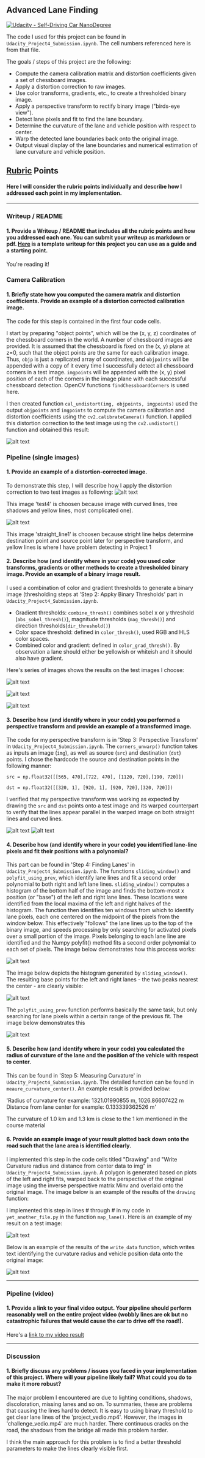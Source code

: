 ## Advanced Lane Finding
[![Udacity - Self-Driving Car NanoDegree](https://s3.amazonaws.com/udacity-sdc/github/shield-carnd.svg)](http://www.udacity.com/drive)

The code I used for this project can be found in `Udacity_Project4_Submission.ipynb`. The cell numbers referenced here is from that file.

The goals / steps of this project are the following:

* Compute the camera calibration matrix and distortion coefficients given a set of chessboard images.
* Apply a distortion correction to raw images.
* Use color transforms, gradients, etc., to create a thresholded binary image.
* Apply a perspective transform to rectify binary image ("birds-eye view").
* Detect lane pixels and fit to find the lane boundary.
* Determine the curvature of the lane and vehicle position with respect to center.
* Warp the detected lane boundaries back onto the original image.
* Output visual display of the lane boundaries and numerical estimation of lane curvature and vehicle position.

[//]: # (Image References)

[image1]: ./output_images/undistort_chessboard.png "Undistorted"
[image2a]: ./test_images/test4.jpg "Road Transformed"
[image2b]: ./test_images/straight_lines1.jpg "Road Transformed"
[image3a]: ./output_images/combine_gradient.png "Binary Example1"
[image3b]: ./output_images/color_spaces.png "Binary Example2"
[image3c]: ./output_images/final_combined.png "Binary Example3"
[image4a]: ./output_images/perspective_straight.png "Warp Example1"
[image4b]: ./output_images/perspective_curved.png "Warp Example2"
[image5a]: ./output_images/lane_lines_window.png "Lane line fit"
[image5b]: ./output_images/histogram.png "Histogram"
[image5c]: ./output_images/polyfit_prev.png "Lane line fit using previous fit"
[image6a]: ./output_images/drawing.png "Output1"
[image6b]: ./output_images/drawwrite.png "Output12"
[video1]: ./project_video_out.mp4 "Video"

## [Rubric](https://review.udacity.com/#!/rubrics/571/view) Points

#### Here I will consider the rubric points individually and describe how I addressed each point in my implementation.  

---

### Writeup / README

#### 1. Provide a Writeup / README that includes all the rubric points and how you addressed each one.  You can submit your writeup as markdown or pdf.  [Here](https://github.com/udacity/CarND-Advanced-Lane-Lines/blob/master/writeup_template.md) is a template writeup for this project you can use as a guide and a starting point.  

You're reading it!

### Camera Calibration

#### 1. Briefly state how you computed the camera matrix and distortion coefficients. Provide an example of a distortion corrected calibration image.

The code for this step is contained in the first four code cells.

I start by preparing "object points", which will be the (x, y, z) coordinates of the chessboard corners in the world. A number of chessboard images are provided. It is assumed that the chessboard is fixed on the (x, y) plane at z=0, such that the object points are the same for each calibration image.  Thus, `objp` is just a replicated array of coordinates, and `objpoints` will be appended with a copy of it every time I successfully detect all chessboard corners in a test image.  `imgpoints` will be appended with the (x, y) pixel position of each of the corners in the image plane with each successful chessboard detection. OpenCV functions `findChessboardCorners` is used here.

I then created function `cal_undistort(img, objpoints, imgpoints)` used the output `objpoints` and `imgpoints` to compute the camera calibration and distortion coefficients using the `cv2.calibrateCamera()` function.  I applied this distortion correction to the test image using the `cv2.undistort()` function and obtained this result: 

![alt text][image1]

### Pipeline (single images)

#### 1. Provide an example of a distortion-corrected image.

To demonstrate this step, I will describe how I apply the distortion correction to two test images as following:
![alt text][image2a]

This image 'test4' is choosen because image with curved lines, tree shadows and yellow lines, most complicated one).


![alt text][image2b]

This image 'straight_line1' is choosen because stright line helps determine destination point and source point later for perspective transform, and yellow lines is where I have problem detecting in Project 1

#### 2. Describe how (and identify where in your code) you used color transforms, gradients or other methods to create a thresholded binary image.  Provide an example of a binary image result.

I used a combination of color and gradient thresholds to generate a binary image (thresholding steps at 'Step 2: Appky Binary Thresholds' part in `Udacity_Project4_Submission.ipynb`.  

* Gradient thresholds: `combine_thresh()` combines sobel x or y threshold (`abs_sobel_thresh()`), magnitude thresholds (`mag_thresh()`) and direction thresholds(`dir_threshold()`)
* Color space threshold: defined in `color_thresh()`, used RGB and HLS color spaces.
* Combined color and gradient: defined in `color_grad_thresh()`. By observation a lane should either be yellowish or whiteish and it should also have gradient.

Here's series of images shows the results on the test images I choose:


![alt text][image3a]

![alt text][image3b]

![alt text][image3c]

#### 3. Describe how (and identify where in your code) you performed a perspective transform and provide an example of a transformed image.

The code for my perspective transform is in 'Step 3: Perspective Transform' in `Udacity_Project4_Submission.ipynb`.  The `corners_unwarp()` function takes as inputs an image (`img`), as well as source (`src`) and destination (`dst`) points.  I chose the hardcode the source and destination points in the following manner:

```
src = np.float32([[565, 470],[722, 470], [1120, 720],[190, 720]])
```

```
dst = np.float32([[320, 1], [920, 1], [920, 720],[320, 720]])
```

I verified that my perspective transform was working as expected by drawing the `src` and `dst` points onto a test image and its warped counterpart to verify that the lines appear parallel in the warped image on both straight lines and curved lines.

![alt text][image4a]
![alt text][image4b]

#### 4. Describe how (and identify where in your code) you identified lane-line pixels and fit their positions with a polynomial?

This part can be found in 'Step 4: Finding Lanes' in `Udacity_Project4_Submission.ipynb`. The functions `sliding_window()` and `polyfit_using_prev`, which identify lane lines and fit a second order polynomial to both right and left lane lines. `sliding_window()` computes a histogram of the bottom half of the image and finds the bottom-most x position (or "base") of the left and right lane lines. These locations were identified from the local maxima of the left and right halves of the histogram. The function then identifies ten windows from which to identify lane pixels, each one centered on the midpoint of the pixels from the window below. This effectively "follows" the lane lines up to the top of the binary image, and speeds processing by only searching for activated pixels over a small portion of the image. Pixels belonging to each lane line are identified and the Numpy polyfit() method fits a second order polynomial to each set of pixels. The image below demonstrates how this process works:

![alt text][image5a]

The image below depicts the histogram generated by `sliding_window()`. The resulting base points for the left and right lanes - the two peaks nearest the center - are clearly visible:

![alt text][image5b]

The `polyfit_using_prev` function performs basically the same task, but only searching for lane pixels within a certain range of the previous fit. The image below demonstrates this

![alt text][image5c]

#### 5. Describe how (and identify where in your code) you calculated the radius of curvature of the lane and the position of the vehicle with respect to center.

This can be found in 'Step 5: Measuring Curvature' in `Udacity_Project4_Submission.ipynb`. The detailed function can be found in `meaure_curvature_center()`. An example result is provided below:

'Radius of curvature for example: 1321.01990855 m, 1026.86607422 m
Distance from lane center for example: 0.133339362526 m'

The curvature of 1.0 km and 1.3 km is close to the 1 km mentioned in the course material


#### 6. Provide an example image of your result plotted back down onto the road such that the lane area is identified clearly.

I implemented this step in the code cells titled "Drawing" and "Write Curvature radius and distance from center data to img" in `Udacity_Project4_Submission.ipynb`. A polygon is generated based on plots of the left and right fits, warped back to the perspective of the original image using the inverse perspective matrix Minv and overlaid onto the original image. The image below is an example of the results of the `drawing` function:


I implemented this step in lines # through # in my code in `yet_another_file.py` in the function `map_lane()`.  Here is an example of my result on a test image:

![alt text][image6a]

Below is an example of the results of the `write_data` function, which writes text identifying the curvature radius and vehicle position data onto the original image:

![alt text][image6b]

---

### Pipeline (video)

#### 1. Provide a link to your final video output.  Your pipeline should perform reasonably well on the entire project video (wobbly lines are ok but no catastrophic failures that would cause the car to drive off the road!).

Here's a [link to my video result](./project_video_out.mp4)

---

### Discussion

#### 1. Briefly discuss any problems / issues you faced in your implementation of this project.  Where will your pipeline likely fail?  What could you do to make it more robust?

The major problem I encountered are due to lighting conditions, shadows, discoloration, missing lanes and so on. To summaries, these are problems that causing the lines hard to detect. It is easy to using binary threshold to get clear lane lines of the 'project_vedio.mp4'. However, the images in 'challenge_vedio.mp4' are much harder. There continuous cracks on the road, the shadows from the bridge all made this problem harder.

I think the main approach for this problem is to find a better threshold parameters to make the lines clearly visible first.

